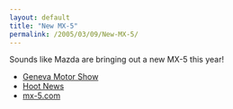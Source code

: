 ```yaml
---
layout: default
title: "New MX-5"
permalink: /2005/03/09/New-MX-5/
---
```


Sounds like Mazda are bringing out a new MX-5 this year!<br/><ul><li><a target="_blank" href="http://www.salon-auto.ch/en/en_images/index.php?idRubr=&amp;idIndex=1904&amp;idPage=1">Geneva Motor Show</a></li><li><a target="_blank" href="http://www.ntlworld.com/channels/motoring/news240.php">Hoot News</a></li><li><a href="http://www.mx-5.com/News_Features/SpecialReports/GenevaMotorShow/Articles/feature2" target="_blank">mx-5.com</a><br type="_moz"/></li></ul>